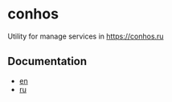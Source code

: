 # conhos

Utility for manage services in https://conhos.ru

## Documentation

- [en](https://conhos.ru/en-US/docs/GettingStarted.md)
- [ru](https://conhos.ru/ru-RU/docs/GettingStarted.md)
